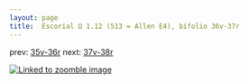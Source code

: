 ```yaml
---
layout: page
title:  Escorial Ω 1.12 (513 = Allen E4), bifolio 36v-37r
---
```


prev: [35v-36r](../35v-36r/) next: [37v-38r](../37v-38r/)



[![Linked to zoomble image](http://www.homermultitext.org/iipsrv?IIIF=/project/homer/pyramidal/deepzoom/hmt/e3bifolio/v1/E3_36v_37r.tif/full/2000,/0/default.jpg)](http://www.homermultitext.org/ict2/?urn=urn:cite2:hmt:e3bifolio.v1:E3_36v_37r)

